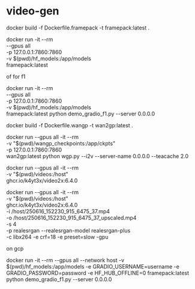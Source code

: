 # video-gen

docker build -f Dockerfile.framepack -t framepack:latest .

docker run -it --rm \
  --gpus all \
  -p 127.0.0.1:7860:7860 \
  -v $(pwd)/hf_models:/app/models \
  framepack:latest

of for f1

docker run -it --rm \
  --gpus all \
  -p 127.0.0.1:7860:7860 \
  -v $(pwd)/hf_models:/app/models \
  framepack:latest python demo_gradio_f1.py --server 0.0.0.0

docker build -f Dockerfile.wangp -t wan2gp:latest .

docker run --gpus all -it --rm \
  -v "$(pwd)/wangp_checkpoints:/app/ckpts" \
  -p 127.0.0.1:7860:7860 \
  wan2gp:latest python wgp.py --i2v --server-name 0.0.0.0 --teacache 2.0

docker run --gpus all -it --rm \
  -v "$(pwd)/videos:/host" \
  ghcr.io/k4yt3x/video2x:6.4.0


  docker run --gpus all -it --rm \
  -v "$(pwd)/videos:/host" \
  ghcr.io/k4yt3x/video2x:6.4.0 \
  -i /host/250616_152230_915_6475_37.mp4 \
  -o /host/250616_152230_915_6475_37_upscaled.mp4 \
  -s 4 \
  -p realesrgan --realesrgan-model realesrgan-plus \
  -c libx264 -e crf=18 -e preset=slow
  -gpu

  on gcp
  
  docker run -it --rm   --gpus all   --network host   -v $(pwd)/hf_models:/app/models   -e GRADIO_USERNAME=username   -e GRADIO_PASSWORD=password   -e HF_HUB_OFFLINE=0   framepack:latest   python demo_gradio_f1.py --server 0.0.0.0